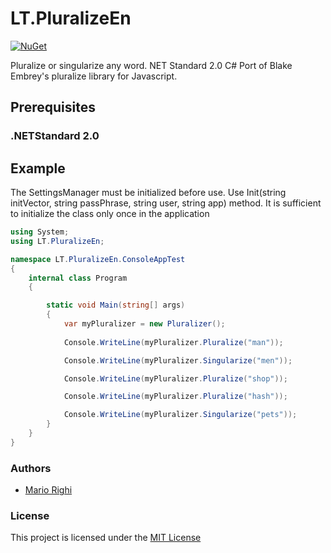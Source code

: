 # LT.PluralizeEn
[![NuGet](https://img.shields.io/nuget/v/Nuget.Core.svg)](https://www.nuget.org/packages/LT.PluralizeEn)

Pluralize or singularize any word. NET Standard 2.0 C#  Port of Blake Embrey's pluralize library for Javascript.

## Prerequisites

### .NETStandard 2.0

## Example 

The SettingsManager must be initialized before use. Use Init(string initVector, string passPhrase, string user, string app) method. It is sufficient to initialize the class only once in the application

```c#
using System;
using LT.PluralizeEn;

namespace LT.PluralizeEn.ConsoleAppTest
{
    internal class Program
    {

        static void Main(string[] args)
        {
            var myPluralizer = new Pluralizer();
            
            Console.WriteLine(myPluralizer.Pluralize("man"));

            Console.WriteLine(myPluralizer.Singularize("men"));

            Console.WriteLine(myPluralizer.Pluralize("shop"));

            Console.WriteLine(myPluralizer.Pluralize("hash"));

            Console.WriteLine(myPluralizer.Singularize("pets"));
        }
    }
}
```

### Authors

- [Mario Righi](http://www.mariorighi.com)

### License

This project is licensed under the [MIT License](https://choosealicense.com/licenses/mit/)